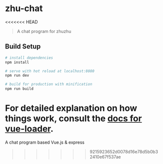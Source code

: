 # zhu-chat
<<<<<<< HEAD

> A chat program for zhuzhu

## Build Setup

``` bash
# install dependencies
npm install

# serve with hot reload at localhost:8080
npm run dev

# build for production with minification
npm run build
```

For detailed explanation on how things work, consult the [docs for vue-loader](http://vuejs.github.io/vue-loader).
=======
A chat program based Vue.js &amp; express
>>>>>>> 9215923652d0078d16e78d5b0b32410e67f537ae
